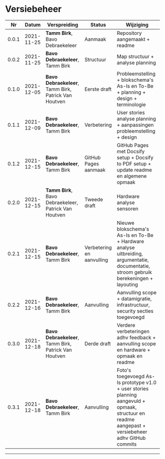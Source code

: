 # 

# Versiebeheer

| Nr | Datum | Verspreiding | Status | Wijziging |
| ---- | ------------ | ------------------------------ | ------------ | ----------------------------------------- |
| 0.0.1 | 2021-11-25 | <b>Tamm Birk</b>, Bavo Debraekeleer | Aanmaak | Repository aangemaakt + readme |
| 0.0.2 | 2021-11-25 | <b>Bavo Debraekeleer</b>, Tamm Birk | Structuur | Map structuur + analyse planning |
| 0.1.0 | 2021-12-05 | <b>Bavo Debraekeleer</b>, Tamm Birk, Patrick Van Houtven | Eerste draft | Probleemstelling + blokschema's As-Is en To-Be + planning + design + terminologie |
| 0.1.1 | 2021-12-09 | <b>Bavo Debraekeleer</b>, Tamm Birk | Verbetering | User stories analyse planning + aanpassingen probleemstelling + design |
| 0.1.2 | 2021-12-15 | <b>Bavo Debraekeleer</b>, Tamm Birk | GitHub Pages aanmaak | GitHub Pages met Docsify setup + Docsify to PDF setup + update readme en algemene opmaak |
| 0.2.0 | 2021-12-15 | <b>Tamm Birk</b>, Bavo Debraekeleer, Patrick Van Houtven | Tweede draft | Hardware analyse sensoren |
| 0.2.1 | 2021-12-15 | <b>Bavo Debraekeleer</b>, Tamm Birk | Verbetering en aanvulling | Nieuwe blokschema's As-Is en To-Be + Hardware analyse uitbreiding, argumentatie, documentatie, stroom gebruik berekeningen + layouting | 
| 0.2.2 | 2021-12-16 | <b>Bavo Debraekeleer</b>, Tamm Birk | Aanvulling | Aanvulling scope + datamigratie, infrastructuur, security secties toegevoegd | 
| 0.3.0 | 2021-12-18 | <b>Bavo Debraekeleer</b>, Tamm Birk, Patrick Van Houtven | Derde draft | Verdere verbeteringen adhv feedback + aanvulling scope en hardware + opmaak en readme | 
| 0.3.1 | 2021-12-18 | <b>Bavo Debraekeleer</b>, Tamm Birk | Aanvulling | Foto's toegevoegd As-Is prototype v1.0 + user stories planning aangevuld + opmaak, structuur en readme aangepast + versiebeheer adhv GitHub commits | 

---

<div style="page-break-after: always"></div>

<!-- | 0.3. | 2021-12- | Bavo Debraekeleer | Bavo Debraekeleer, Tamm Birk |  |  | -->

<!-- git --no-pager log > log.txt -->

